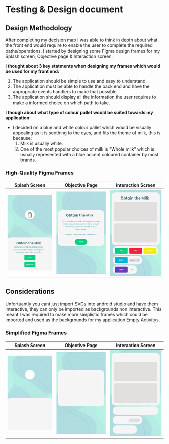 # Testing & Design document


## Design Methodology

After completing my decision map I was able to think in depth about what the front end would require to enable the user to complete the required paths/operations.
I started by designing some Figma design frames for my Splash screen, Objective page & Interaction screen.

**I thought about 3 key statments when designing my frames which would be used for my front end:**
1. The application should be simple to use and easy to understand.
2. The application must be able to handle the back end and have the appropriate events handlers to make that possible.
3. The application should display all the information the user requires to make a informed choice on which path to take.

**I though about what type of colour pallet would be suited towards my application:**
* I decided on a blue and white colour pallet which would be visually appealing as it is soothing to the eyes, and fits the theme of milk, this is because:
    1. Milk is usually white.
    2. One of the most popular choices of milk is "Whole milk" which is usually represented with a blue accent coloured container by most brands.

### High-Quality Figma Frames

|Splash Screen|Objective Page|Interaction Screen|
|:-:|:-:|:-:|
|![SplashScreen](../Images/Figma-Frames/splash/High.svg)|![ObjectiveScreen](../Images/Figma-Frames/objective/High.svg)|![MainInteractionScreen](../Images/Figma-Frames/interaction/High.svg)|

## Considerations
Unfortuantly you cant just import SVGs into android studio and have them interactive, they can only be imported as backgrounds non interactive.  This meant I was required to make more simplistic frames which could be imported and used as the backgrounds for my application Empty Activitys. 

### Simplified Figma Frames

|Splash Screen|Objective Page|Interaction Screen|
|:-:|:-:|:-:|
|![SplashScreen](../Images/Figma-Frames/splash/Low.svg)|![ObjectiveScreen](../Images/Figma-Frames/objective/Low.svg)|![MainInteractionScreen](../Images/Figma-Frames/interaction/Low.svg)|
